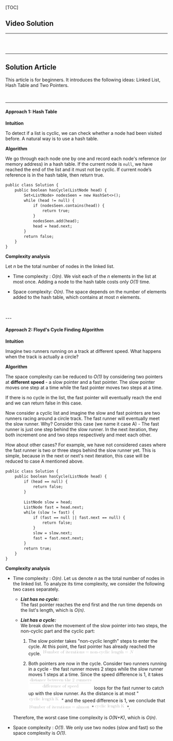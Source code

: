 [TOC]

## Video Solution
---

<div class='video-preview'></div>

<div>&nbsp;
</div>

</br>

---

## Solution Article

This article is for beginners. It introduces the following ideas: Linked List, Hash Table and Two Pointers.

</br>

---

#### Approach 1: Hash Table

**Intuition**

To detect if a list is cyclic, we can check whether a node had been visited before. A natural way is to use a hash table.

**Algorithm**

We go through each node one by one and record each node's reference (or memory address) in a hash table. If the current node is `null`, we have reached the end of the list and it must not be cyclic. If current node’s reference is in the hash table, then return true.

```
public class Solution {
    public boolean hasCycle(ListNode head) {
        Set<ListNode> nodesSeen = new HashSet<>();
        while (head != null) {
            if (nodesSeen.contains(head)) {
                return true;
            }
            nodesSeen.add(head);
            head = head.next;
        }
        return false;
    }
}
```

**Complexity analysis**

Let *n* be the total number of nodes in the linked list. 

* Time complexity : *O(n)*.
We visit each of the *n* elements in the list at most once. Adding a node to the hash table costs only *O(1)* time.

* Space complexity: *O(n)*.
The space depends on the number of elements added to the hash table, which contains at most *n* elements.
<br />
<br />
---

#### Approach 2: Floyd's Cycle Finding Algorithm

**Intuition**

Imagine two runners running on a track at different speed. What happens when the track is actually a circle?

**Algorithm**

The space complexity can be reduced to *O(1)* by considering two pointers at **different speed** - a slow pointer and a fast pointer. The slow pointer moves one step at a time while the fast pointer moves two steps at a time.

If there is no cycle in the list, the fast pointer will eventually reach the end and we can return false in this case.

Now consider a cyclic list and imagine the slow and fast pointers are two runners racing around a circle track. The fast runner will eventually meet the slow runner. Why? Consider this case (we name it case A) - The fast runner is just one step behind the slow runner. In the next iteration, they both increment one and two steps respectively and meet each other.

How about other cases? For example, we have not considered cases where the fast runner is two or three steps behind the slow runner yet. This is simple, because in the next or next's next iteration, this case will be reduced to case A mentioned above.

```
public class Solution {
    public boolean hasCycle(ListNode head) {
        if (head == null) {
            return false;
        }

        ListNode slow = head;
        ListNode fast = head.next;
        while (slow != fast) {
            if (fast == null || fast.next == null) {
                return false;
            }
            slow = slow.next;
            fast = fast.next.next;
        }
        return true;
    }
}
```

**Complexity analysis**

* Time complexity : *O(n)*.
Let us denote *n* as the total number of nodes in the linked list. To analyze its time complexity, we consider the following two cases separately.

    - ***List has no cycle:***  
    The fast pointer reaches the end first and the run time depends on the list's length, which is *O(n)*.

    - ***List has a cycle:***  
    We break down the movement of the slow pointer into two steps, the non-cyclic part and the cyclic part:

        1. The slow pointer takes "non-cyclic length" steps to enter the cycle. At this point, the fast pointer has already reached the cycle. ![\text{Numberofiterations}=\text{non-cycliclength}=N ](./p__text{Number_of_iterations}_=_text{non-cyclic_length}_=_N_.png) 

        2. Both pointers are now in the cycle. Consider two runners running in a cycle - the fast runner moves 2 steps while the slow runner moves 1 steps at a time. Since the speed difference is 1, it takes ![\dfrac{\text{distancebetweenthe2runners}}{\text{differenceofspeed}} ](./p__dfrac{text{distance_between_the_2_runners}}{text{difference_of_speed}}_.png)  loops for the fast runner to catch up with the slow runner. As the distance is at most "![\text{cycliclengthK} ](./p__text{cyclic_length_K}_.png) " and the speed difference is 1, we conclude that      
        ![\text{Numberofiterations}=\text{almost} ](./p__text{Number_of_iterations}_=_text{almost}_.png)  "![\text{cycliclengthK} ](./p__text{cyclic_length_K}_.png) ".

    Therefore, the worst case time complexity is *O(N+K)*, which is *O(n)*.

* Space complexity : *O(1)*.
We only use two nodes (slow and fast) so the space complexity is *O(1)*.